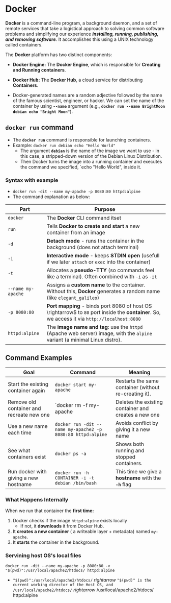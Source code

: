 # Docker
**Docker** is a command-line program, a background daemon, and a set of remote services that take a logistical approach to solving common software problems and simplifying our experience ***installing, running, publishing, and removing software***. It accomplishes this using a UNIX technology called containers.

The **Docker** platform has two distinct components:
 * **Docker Engine:** The **Docker Engine**, which is responsible for **Creating and Running containers**.
 * **Docker Hub:** The **Docker Hub**, a cloud service for distributing **Containers**.

 * Docker-generated names are a random adjective followed by the name of the famous scientist, engineer, or hacker. We can set the name of the container by using **`--name`** argument (e.g., **`docker run --name BrightMoon debian echo "Bright Moon"`**).

## **`docker run`** command
 * The **`docker run`** command is responsible for launching containers.
 * Example: `docker run debian echo "Hello World"`
   * The argument **`debian`** is the name of the image we want to use - in this case, a stripped-down version of the Debian Linux Distribution.
   * Then Docker turns the image into a running container and executes the command we specified, `echo "Hello World", inside it.

### Syntax with example
 * `docker run -dit --name my-apache -p 8080:80 httpd:alpine`
 * The command explanation as below:
   
|Part|Purpose|
|---|---|
|`docker`|The **Docker** CLI command itset|
|`run`|Tells **Docker to create and start** a new container from an image|
|`-d`|**Detach mode** - runs the container in the background (does not attach terminal)|
|`-i`|**Interactive mode** - keeps **STDIN open** (usefull if we later `attach` or `exec` into the container)|
|`-t`|Allocates a **pseudo-TTY** (so commands feel like a terminal). Often combined with `-i` as `-it`|
|`--name my-apache`|Assigns a **custom name** to the container. Without this, **Docker** generates a random name (like `elegant_galileo`)|
|`-p 8080:80`|**Port mapping** - binds port 8080 of host OS \rightarrow$ to `80` port inside the **container**. So, we access it via `http://localhost:8080`|
|`httpd:alpine`|The **image name and tag**: use the `httpd` (Apache web server) image, with the `alpine` variant (a minimal Linux distro).|

## Command Examples
|Goal|Command|Meaning|
|---|---|---|
|Start the existing container again|`docker start my-apache`|Restarts the same container (without re-creating it).|
|Remove old container and recreate new one|`docker rm -f my-apache|Deletes the existing container and creates a new one|
|Use a new name each time|`docker run -dit --name my-apache2 -p 8080:80 httpd:alpine`|Avoids conflict by giving it a new name|
|See what containers exist|`docker ps -a`|Shows both running and stopped containers.|
|Run docker with giving a new hostname|`docker run -h CONTAINER -i -t debian /bin/bash`|This time we give a **hostname** with the **`-h`** flag|

### What Happens Internally
When we run that container the **first time:**
 1. Docker checks if the image  `httpd:alpine` exists locally
    * If not, it **downloads** it from Docker Hub.
 2. It **creates a new container** ( a writeable layer + metadata) named `my-apache`.
 3. It **starts** the container in the background.

### Servining host OS's local files
```
docker run -dit --name my-apache -p 8080:80 -v "$(pwd)":/usr/local/apache2/htdocs/ httpd:alpine
```
 * `"$(pwd)":/usr/local/apache2/htdocs/` $rightarrow$ `"$(pwd)" is the current working director of the Host OS, and /usr/local/apache2/htdocs/` $rightarrow$ /usr/local/apache2/htdocs/ httpd:alpine
